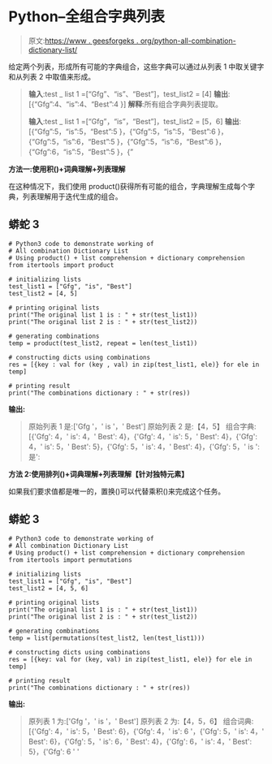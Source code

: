 # Python–全组合字典列表

> 原文:[https://www . geesforgeks . org/python-all-combination-dictionary-list/](https://www.geeksforgeeks.org/python-all-combination-dictionary-list/)

给定两个列表，形成所有可能的字典组合，这些字典可以通过从列表 1 中取关键字和从列表 2 中取值来形成。

> **输入**:test _ list 1 =[“Gfg”、“is”、“Best”]，test_list2 = [4]
> **输出**:[{“Gfg”:4、“is”:4、“Best”:4 }]
> **解释**:所有组合字典列表提取。
> 
> **输入**:test _ list 1 =[“Gfg”，“is”，“Best”]，test_list2 = [5，6]
> **输出**:[{“Gfg”:5，“is”:5，“Best”:5 }，{“Gfg”:5，“is”:5，“Best”:6 }，{“Gfg”:5，“is”:6，“Best”:5 }，{“Gfg”:5，“is”:6，“Best”:6 }，{“Gfg”:6，“is”:5，“Best”:5 }，{”

**方法一:使用积()+词典理解+列表理解**

在这种情况下，我们使用 product()获得所有可能的组合，字典理解生成每个字典，列表理解用于迭代生成的组合。

## 蟒蛇 3

```
# Python3 code to demonstrate working of 
# All combination Dictionary List
# Using product() + list comprehension + dictionary comprehension
from itertools import product

# initializing lists
test_list1 = ["Gfg", "is", "Best"]
test_list2 = [4, 5]

# printing original lists
print("The original list 1 is : " + str(test_list1))
print("The original list 2 is : " + str(test_list2))

# generating combinations
temp = product(test_list2, repeat = len(test_list1))

# constructing dicts using combinations
res = [{key : val for (key , val) in zip(test_list1, ele)} for ele in temp]

# printing result 
print("The combinations dictionary : " + str(res))
```

**输出:**

> 原始列表 1 是:['Gfg '，' is '，' Best']
> 原始列表 2 是:【4，5】
> 组合字典:[{'Gfg': 4，' is': 4，' Best': 4}，{'Gfg': 4，' is': 5，' Best': 4}，{'Gfg': 4，' is': 5，' Best': 5}，{'Gfg': 5，' is': 4，' Best': 4}，{'Gfg': 5，' is ':是':

**方法 2:使用排列()+词典理解+列表理解【针对独特元素】**

如果我们要求值都是唯一的，置换()可以代替乘积()来完成这个任务。

## 蟒蛇 3

```
# Python3 code to demonstrate working of
# All combination Dictionary List
# Using product() + list comprehension + dictionary comprehension
from itertools import permutations

# initializing lists
test_list1 = ["Gfg", "is", "Best"]
test_list2 = [4, 5, 6]

# printing original lists
print("The original list 1 is : " + str(test_list1))
print("The original list 2 is : " + str(test_list2))

# generating combinations
temp = list(permutations(test_list2, len(test_list1)))

# constructing dicts using combinations
res = [{key: val for (key, val) in zip(test_list1, ele)} for ele in temp]

# printing result
print("The combinations dictionary : " + str(res))
```

**输出:**

> 原列表 1 为:['Gfg '，' is '，' Best']
> 原列表 2 为:【4，5，6】
> 组合词典:[{'Gfg': 4，' is': 5，' Best': 6}，{'Gfg': 4，' is': 6 '，{'Gfg': 5，' is': 4，' Best': 6}，{'Gfg': 5，' is': 6，' Best': 4}，{'Gfg': 6，' is': 4，' Best': 5}，{'Gfg': 6 ' '